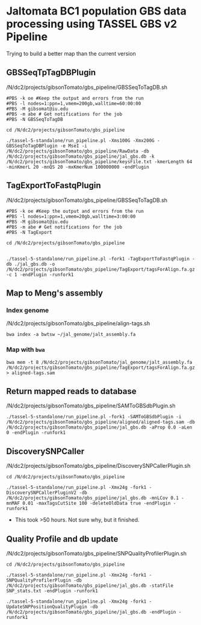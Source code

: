 # Jaltomata BC1 population GBS data processing using TASSEL GBS v2 Pipeline
Trying to build a better map than the current version

## GBSSeqTpTagDBPlugin

/N/dc2/projects/gibsonTomato/gbs_pipeline/GBSSeqToTagDB.sh

```
#PBS -k oe #Keep the output and errors from the run
#PBS -l nodes=1:ppn=1,vmem=200gb,walltime=60:00:00
#PBS -M gibsomat@iu.edu
#PBS -m abe # Get notifications for the job
#PBS -N GBSSeqToTagDB

cd /N/dc2/projects/gibsonTomato/gbs_pipeline

./tassel-5-standalone/run_pipeline.pl -Xms100G -Xmx200G -GBSSeqToTagDBPlugin -e MseI -i /N/dc2/projects/gibsonTomato/gbs_pipeline/RawData -db /N/dc2/projects/gibsonTomato/gbs_pipeline/jal_gbs.db -k /N/dc2/projects/gibsonTomato/gbs_pipeline/keysFile.txt -kmerLength 64 -minKmerL 20 -mnQS 20 -mxKmerNum 100000000 -endPlugin

```

## TagExportToFastqPlugin

/N/dc2/projects/gibsonTomato/gbs_pipeline/GBSSeqToTagDB.sh

```
#PBS -k oe #Keep the output and errors from the run
#PBS -l nodes=1:ppn=1,vmem=20gb,walltime=3:00:00
#PBS -M gibsomat@iu.edu
#PBS -m abe # Get notifications for the job
#PBS -N TagExport

cd /N/dc2/projects/gibsonTomato/gbs_pipeline


./tassel-5-standalone/run_pipeline.pl -fork1 -TagExportToFastqPlugin -db ./jal_gbs.db -o /N/dc2/projects/gibsonTomato/gbs_pipeline/TagExport/tagsForAlign.fa.gz -c 1 -endPlugin -runfork1
```

## Map to Meng's assembly

### Index genome

/N/dc2/projects/gibsonTomato/gbs_pipeline/align-tags.sh

```
bwa index -a bwtsw ~/jal_genome/jalt_assembly.fa
```

### Map with `bwa`

```
bwa mem -t 8 /N/dc2/projects/gibsonTomato/jal_genome/jalt_assembly.fa /N/dc2/projects/gibsonTomato/gbs_pipeline/TagExport/tagsForAlign.fa.gz > aligned-tags.sam
```

## Return mapped reads to database

/N/dc2/projects/gibsonTomato/gbs_pipeline/SAMToGBSdbPlugin.sh

```
./tassel-5-standalone/run_pipeline.pl -fork1 -SAMToGBSdbPlugin -i /N/dc2/projects/gibsonTomato/gbs_pipeline/aligned/aligned-tags.sam -db /N/dc2/projects/gibsonTomato/gbs_pipeline/jal_gbs.db -aProp 0.0 -aLen 0 -endPlugin -runfork1
```

## DiscoverySNPCaller

/N/dc2/projects/gibsonTomato/gbs_pipeline/DiscoverySNPCallerPlugin.sh

```
cd /N/dc2/projects/gibsonTomato/gbs_pipeline

./tassel-5-standalone/run_pipeline.pl -Xmx24g -fork1 -DiscoverySNPCallerPluginV2 -db /N/dc2/projects/gibsonTomato/gbs_pipeline/jal_gbs.db -mnLCov 0.1 -mnMAF 0.01 -maxTagsCutSite 100 -deleteOldData true -endPlugin -runfork1
```
- This took >50 hours. Not sure why, but it finished. 


## Quality Profile and db update

/N/dc2/projects/gibsonTomato/gbs_pipeline/SNPQualityProfilerPlugin.sh

```
cd /N/dc2/projects/gibsonTomato/gbs_pipeline

./tassel-5-standalone/run_pipeline.pl -Xmx24g -fork1 -SNPQualityProfilerPlugin -db /N/dc2/projects/gibsonTomato/gbs_pipeline/jal_gbs.db -statFile SNP_stats.txt -endPlugin -runfork1

./tassel-5-standalone/run_pipeline.pl -Xmx24g -fork1 -UpdateSNPPositionQualityPlugin -db /N/dc2/projects/gibsonTomato/gbs_pipeline/jal_gbs.db -endPlugin -runfork1
```


